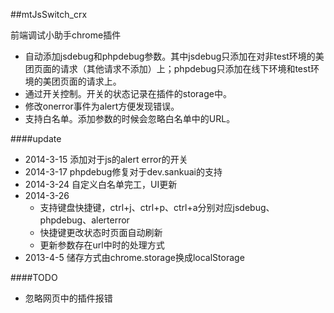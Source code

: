 ##mtJsSwitch\_crx

前端调试小助手chrome插件

- 自动添加jsdebug和phpdebug参数。其中jsdebug只添加在对非test环境的美团页面的请求（其他请求不添加）上；phpdebug只添加在线下环境和test环境的美团页面的请求上。
- 通过开关控制。开关的状态记录在插件的storage中。
- 修改onerror事件为alert方便发现错误。
- 支持白名单。添加参数的时候会忽略白名单中的URL。

####update

- 2014-3-15 添加对于js的alert error的开关
- 2014-3-17 phpdebug修复对于dev.sankuai的支持
- 2014-3-24 自定义白名单完工，UI更新
- 2014-3-26
  - 支持键盘快捷键，ctrl+j、ctrl+p、ctrl+a分别对应jsdebug、phpdebug、alerterror
  - 快捷键更改状态时页面自动刷新
  - 更新参数存在url中时的处理方式
- 2013-4-5 储存方式由chrome.storage换成localStorage

####TODO

- 忽略网页中的插件报错
